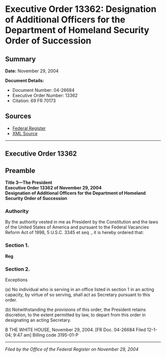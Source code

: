 # Executive Order 13362: Designation of Additional Officers for the Department of Homeland Security Order of Succession

## Summary

**Date:** November 29, 2004

**Document Details:**
- Document Number: 04-26684
- Executive Order Number: 13362
- Citation: 69 FR 70173

## Sources
- [Federal Register](https://www.federalregister.gov/documents/2004/12/02/04-26684/designation-of-additional-officers-for-the-department-of-homeland-security-order-of-succession)
- [XML Source](https://www.federalregister.gov/documents/full_text/xml/2004/12/02/04-26684.xml)

---

## Executive Order 13362

## Preamble

**Title 3—The President**  
**Executive Order 13362 of November 29, 2004**  
**Designation of Additional Officers for the Department of Homeland Security Order of Succession**

### Authority

By the authority vested in me as President by the Constitution and the laws of the United States of America and pursuant to the Federal Vacancies Reform Act of 1998, 5 U.S.C. 3345 
et seq
., it is hereby ordered that:
### Section 1.

**Reg**

### Section 2.

Exceptions

(a) No individual who is serving in an office listed in section 1 in an acting capacity, by virtue of so serving, shall act as Secretary pursuant to this order.

(b) Notwithstanding the provisions of this order, the President retains discretion, to the extent permitted by law, to depart from this order in designating an acting Secretary.

B
THE WHITE HOUSE,
November 29, 2004.
[FR Doc. 04-26684
Filed 12-1-04; 9:47 am]
Billing code 3195-01-P

---

*Filed by the Office of the Federal Register on November 29, 2004*

